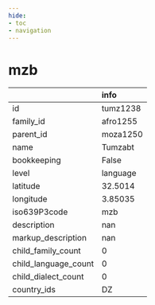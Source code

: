 ```yaml
---
hide:
- toc
- navigation
---
```

# mzb
|                      | info     |
|:---------------------|:---------|
| id                   | tumz1238 |
| family_id            | afro1255 |
| parent_id            | moza1250 |
| name                 | Tumzabt  |
| bookkeeping          | False    |
| level                | language |
| latitude             | 32.5014  |
| longitude            | 3.85035  |
| iso639P3code         | mzb      |
| description          | nan      |
| markup_description   | nan      |
| child_family_count   | 0        |
| child_language_count | 0        |
| child_dialect_count  | 0        |
| country_ids          | DZ       |